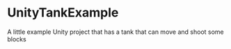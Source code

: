 # UnityTankExample
A little example Unity project that has a tank that can move and shoot some blocks 
